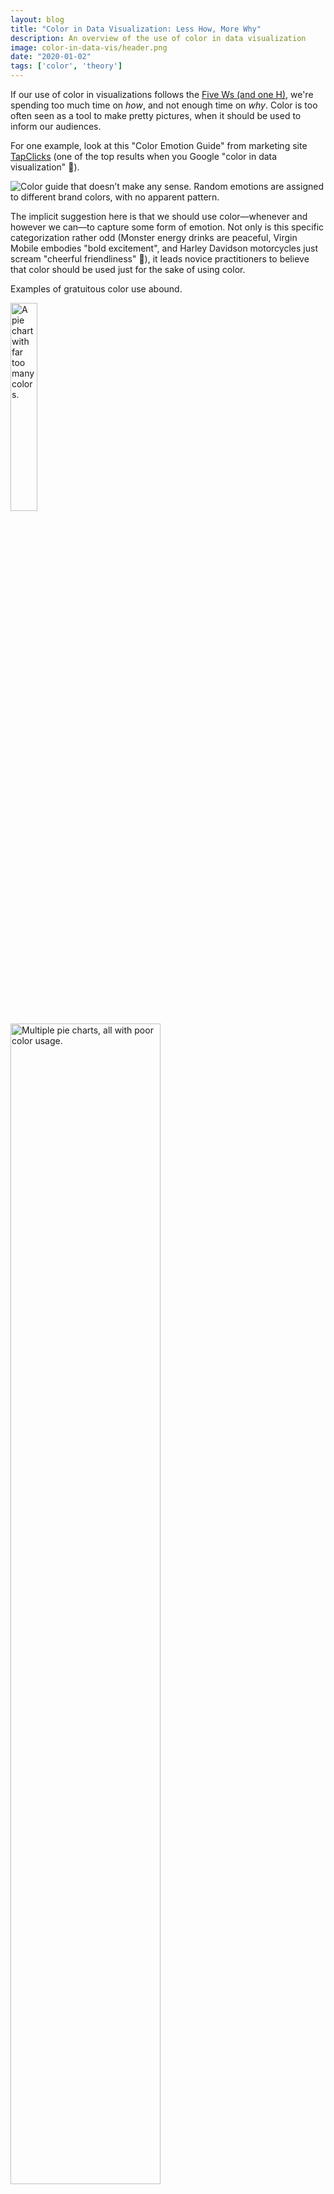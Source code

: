 ```yaml
---
layout: blog
title: "Color in Data Visualization: Less How, More Why"
description: An overview of the use of color in data visualization
image: color-in-data-vis/header.png
date: "2020-01-02"
tags: ['color', 'theory']
---
```


<script>
  import Image from "../../../lib/Global/Image.svelte"
  import Info from "../../../lib/Global/Info.svelte"
</script>

If our use of color in visualizations follows the [Five Ws (and one H)](https://en.wikipedia.org/wiki/Five_Ws), we're spending too much time on _how_, and not enough time on _why_. Color is too often seen as a tool to make pretty pictures, when it should be used to inform our audiences.

For one example, look at this "Color Emotion Guide" from marketing site [TapClicks](https://www.tapclicks.com/resources/post/the-influence-of-color-in-data-visualization/) (one of the top results when you Google "color in data visualization" 🧐).

<Image alt="Color guide that doesn’t make any sense. Random emotions are assigned to different brand colors, with no apparent pattern." src="/v4/images/post/color-in-data-vis/color-emotion-guide-lol.jpg"></Image>

The implicit suggestion here is that we should use color—whenever and however we can—to capture some form of emotion. Not only is this specific categorization rather odd (Monster energy drinks are peaceful, Virgin Mobile embodies "bold excitement", and Harley Davidson motorcycles just scream "cheerful friendliness" 🤩), it leads novice practitioners to believe that color should be used just for the sake of using color.

Examples of gratuitous color use abound.

<Image alt="A pie chart with far too many colors." src="/v4/images/post/color-in-data-vis/bad-color-use-1.jpg" width="29.2%"></Image>

<Image alt="Multiple pie charts, all with poor color usage." src="/v4/images/post/color-in-data-vis/bad-color-use-2.jpg" width="69%"></Image>

These examples illustrate my thesis: **Too often, we ask _how_ we can use color in our visualizations when we should be asking _why_ we are using it.**

Some combination of 1) default software settings, 2) an obsession with pretty color palettes, and 3) a lack of emphasis on careful color consideration has led to a sloppy use of color in some of our most popular data visualizations.

One of the most common errors I see is the _overuse_ of color. In the charts above, for example, it's evident that there are far too many colors, with no apparent reason for the

Often times, those creating visualizations will argue that they _must_ include a 14 colors in their chart because the dataset has 14 data points of interest! It doesn't help that the default settings of some of the most popular data viz tools (such as Excel) by default map categorical variables to colors.

The reality is, however, that if you need more than a handful of colors in your chart, you can probably present your data in a different way. Take [this example](https://blog.datawrapper.de/colors/) from Datawrapper:

<Image alt="An example of a poor and better visualization. One has many colors sequentially, while the other breaks up each color into its own bar for clarity's sake." src="/v4/images/post/color-in-data-vis/bad-and-better.jpg"></Image>

The takeaway? When you emphasize _everything_, you end up emphasizing _nothing_. That's why its important that we stop uncritically asking _how_ we can use color in our charts.

A data visualization is nothing more than a pretty picture if it does not _inform_ its viewer. And if your chart presents 14 different data points all mapped to different colors, what kind of story is it telling? I really like this from Apple's data visualization practitioner [Elijah Meeks](https://medium.com/@Elijah_Meeks/viz-palette-for-data-visualization-color-8e678d996077?):

> Rather than trying to find that impossible 20-color palette, stop using color when you have so many dimensions. It’s indistinguishable, it’s confusing and you’re just off-loading the complexity and decision-making to your reader.

That's why color should be used _more sparingly_ and _more thoughtfully_. Color is one of the most important parts of our visualizations, yet their current use is far too often gratuitous and overwhelming.

## So, how _should_ you use color?

Color is not the enemy. Rather, the (far too frequent) abuse and misuse of color is. So, how can you use color correctly? It depends on the purpose of your visualization, and, as a corollary, the purpose of color. You should ask: **why am I using color?**

### 1) Color to differentiate

One use of color is to draw attention to a data point of interest. This kind of color use would fall into the category of [explanatory visualization](https://www.oreilly.com/library/view/designing-data-visualizations/9781449314774/ch01.html), as opposed to its exploratory counterpart. If you've already explored, analyzed, and probed your data, you now need to deliver those insights to someone else (a supervisor, a client, or a curious friend). It would be a waste of time to present to them all of the exploratory work you did, which is why your presentation should make use of color to focus on your findings.

As practitioner Andy Kirk [puts it](https://www.visualisingdata.com/2015/01/make-grey-best-friend/), visualization practitioners in this stage of presentation should **make grey their best friend**. This is because the _absence of color_, not the excessive use of it, helps paint a picture and tell a story. By using grey as the primary color in a visualization, we automatically draw our viewers' eyes to <span style = "background: #FF9B9B; color: black; padding: 3px; border-radius: 3px; box-decoration-break: clone;">whatever isn't grey</span>. That way, if we are interested in telling a story about _one data point_, we can do so quite easily.

Here's a quick [example](https://github.com/connorrothschild/bbdata) I made in R a while back:

<Image alt="A barplot showcasing vaccination by county in Texas. All bars are grey except the lowest bar, representing Terry County (78% vaccinated), which is highlighted in a royal blue." src="/v4/images/post/color-in-data-vis/color-emphasized.png"></Image>

The point of the visualization is not to show our audience the kindergarten vaccination rate of _every county_ in Texas. It is instead to highlight the lowest rate—Terry County. This visualization leverages the grey fill of every other bar to immediately draw the audiences' eyes to Terry County. Because we used only two colors, we can also highlight text in the subtitle to make the connection even clearer for our audience. Color—if used prudently—makes our visualizations more digestible and more informative.

Now, imagine if I visualized that same data in the following way:

<Image alt="A barplot showcasing vaccination by county in Texas. All bars are grey." src="/v4/images/post/color-in-data-vis/all-grey.jpg"></Image>

Or, even worse:

<Image alt="A barplot showcasing vaccination by county in Texas. All bars are separate colors, with no pattern present." src="/v4/images/post/color-in-data-vis/all-color.jpg"></Image>

After seeing those eyesores, aren't you thankful that we used color sparingly in the initial plot?

Perhaps you're interested in a county-by-county overview of 2016 election results. Although you might be tempted to code all counties according to their Trump/Clinton split, that's prettier than it is insightful. What if, instead, we focused on those notable counties which flipped from one party to another between 2012 and 2016? From Kieran Healy's book [Data Visualization](https://socviz.co/refineplots.html#use-color-to-your-advantage):

<Image alt="A scatterplot where each point represents a county's voting between 2016 and 2020. Highlighted counties 'flipped' between 2016 and 2020, with Republicans highlighted in red and Democrats in blue." src="/v4/images/post/color-in-data-vis/flipping-points-color.jpg" width="80%" centered="true"></Image>

As we can see here, more counties flipped from majority-Democratic in 2012 to majority-Republican in 2016 than vice-versa. Because we're focusing on only a fraction of all of the data points, we can also observe trends: The majority of counties that flipped had a small black population. No county that had over a ~53% black population flipped in either direction (annotation my own):

<Image alt="A scatterplot where each point represents a county's voting between 2016 and 2020. Highlighted counties 'flipped' between 2016 and 2020, with Republicans highlighted in red and Democrats in blue. There is an annotation above 53% black to show that no counties with such a population flipped in either direction." src="/v4/images/post/color-in-data-vis/flipping-points-color-annotate1.jpg" width="80%" centered="true"></Image>

We also notice that flipping direction might be correlated with population size: nearly all of the flipping counties with a log population under 100,000 flipped to Republicans, while a greater proportion of all switching counties flipped toward the Democratic Party if their log population was greater than 100,000.

<Image alt="A scatterplot where each point represents a county's voting between 2016 and 2020. Highlighted counties 'flipped' between 2016 and 2020, with Republicans highlighted in red and Democrats in blue. There is an annotation past population 100,000 to show that more populous counties were more likely to flip Democratic." src="/v4/images/post/color-in-data-vis/flipping-points-color-annotate2.jpg" width="80%" centered="true"></Image>

Color can, and should, be used to focus on the key parts of your visualization that you want your audience to see. By using color strategically, we can reduce the cognitive load required to understand _what_ a visualization is depicting. [Kalyuga et al.](https://journals.plos.org/plosone/article?id=10.1371/journal.pone.0183884#pone.0183884.ref008) found that color-coding "ameliorated split-attention effects, resulting in lower perceived difficulty." [Other researchers](https://journals.plos.org/plosone/article?id=10.1371/journal.pone.0183884#pone.0183884.ref024) have reported reductions in cognitive load when experiment participants were provided color-coding.

The overuse of colors can have the opposite effect. In one [2019 paper](https://journals-sagepub-com.ezproxy.rice.edu/doi/full/10.1177/1747021818781425), researchers found "task-irrelevant digit colour information hampers the learning process only in instances where it triggers a conflict with the semantic properties of the base-code words." What does this mean? If color encoding conflicts with the objects it represents, it impedes learning and weakens understanding. You don't have to understand what all this means (I don't dully understand all of it). This point is simply to illustrate: _we should care about color_. Color can be confusing and complicated, which is why its use should be intentional and minimal. It should be used to draw attention to the important parts of our charts.

### 2) Color to explore

Color does not have to be used in contrast to plain old grey. It can also be used as a tool to showcase a variety of data points all mapped to different colors. The important note is that this usage should be sparing. Given our prior examples, we definitely don't want a plot like this one (from [Chapter 19 of Claus Wilke's _Fundamentals of Data Visualization_](https://serialmentor.com/dataviz/color-pitfalls.html)):

<Image alt="A scatterplot where each point represents a state, and the x and y axis position showcase population vs population growth. Each state is shaded to a separate color, with no pattern." src="/v4/images/post/color-in-data-vis/bad-chart.jpg" width="50%" centered="true"></Image>

A more appropriate alternative may look something like this:

<Image alt="A scatterplot where each point represents a state, and the x and y axis position showcase population vs population growth. Each state is shaded according to its region." src="/v4/images/post/color-in-data-vis/betterchart-1.jpg" width="70%" centered="true"></Image>

This way, the audience can still see general patterns in the data, but they don't have to treat the fill legend like a lookup table! Most ideally, this chart would have some interactivity, so that a user could hover over a point to see its respective data.

In examples like this, where we are _exploring_ rather than _explaining_, we leave the exploration to our users; they can see what they want to see and we give them the information they need to do exactly that.

Another common use of color for exploratory purposes is showing data progression across a gradient (e.g. low to high, bad to good, cold to warm).

These examples are most commonly found in [choropleth maps](https://en.wikipedia.org/wiki/Choropleth_map), where the shade of color in a given state (or county, or region) corresponds to a value of interest. As an example, here's a [choropleth map](https://connorrothschild.github.io/D3.js/map-overdoses/) I created using D3.js, which visualizes opioid-involved overdose deaths in the United States:

<Image alt="A choropleth chart wherein each state is shaded according to its opioid overdose rate." src="/v4/images/post/color-in-data-vis/choropleth-ex.jpg" width="70%" centered="true"></Image>

As we can see from the map, "rust belt" states are suffering from the opioid crisis to a much greater degree than those in western states. Choropleth maps utilize color to show regional variation and illustrate the power of color _shading_ to represent the severity or extent of a given variable.

However, color in this context can also be misused. Data may be mapped according to a categorical color scale, or a rainbow scale which makes it difficult to see progression. This chart from [Claus O. Wilke](https://serialmentor.com/dataviz/color-pitfalls.html) is a good (bad) example:

<Image alt="A map of Texas where each county is shaded according to its proportional white population. The color scale is rainbow, making it difficult to detect relative differences." src="/v4/images/post/color-in-data-vis/map-Texas-rainbow-1.jpg" width="70%" centered="true"></Image>

This chart is pretty! When rainbow scales are used in the media or elsewhere, it may be because their creator asked "How can I use color to make a pretty picture?" But this use of a non-monotonic color scale means that the relative size of differences between data points are difficult to detect. As an illustration, see how long it takes you to answer this question: using the legend above, what is the percent difference between <span style = "color:#FF6701;">this color </span>and <span style = "color:#3736FF;">this color</span>? (The answer is ~70%.)

In 2019, [a group of researchers](https://ieeexplore.ieee.org/document/8494817) asked climate scientists to evaluate maps depicting changes in climate, where maps were either rainbow (similar to the Texas map above) or monotonic (such as the opioid map earlier). The researchers found that evaluations of magnitude difference in these maps were significantly more accurate when they were encoded with monotonic luminance scales rather than traditional rainbow scales. Other research consistently finds that rainbow color scales are both [harmful and popular](http://people.renci.org/~borland/pdfs/RainbowColorMap_VisViewpoints.pdf). All this to say: color matters.

So, color can be used for exploratory purposes. That is to say, color doesn't have to be used exclusively for focus, and it can be used in charts that have colors other than just grey! But exploratory color usage (as with all use of color) requires caution.

## Conclusion

Color is tricky. While it can take your plot to the next level, it can also ruin it. The difference? The questions we ask. Are we questioning _how_ we can use color; which of the many palettes to use, and how we can map them across variables? These are [important questions](https://socviz.co/refineplots.html#use-color-to-your-advantage), but they have to be preceded by the question of _why_ we use color in the first place. If color doesn't serve the purpose of informing, clarifying, or guiding our audience, what purpose does it serve?
